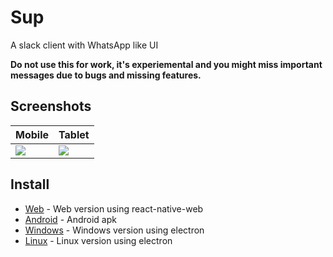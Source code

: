 # Sup

A slack client with WhatsApp like UI

**Do not use this for work, it's experiemental and you might miss important messages due to bugs and
missing features.**

## Screenshots

| Mobile         | Tablet         |
| -------------- | -------------- |
| ![][mobilegif] | ![][tabletgif] |

## Install

- [Web](https://arnnis.github.io/Sup) - Web version using react-native-web
- [Android](https://github.com/arnnis/Sup/releases/latest) - Android apk
- [Windows](https://github.com/arnnis/Sup/releases/latest) - Windows version using electron
- [Linux](https://github.com/arnnis/Sup/releases/latest) - Linux version using electron

[mobilegif]: https://user-images.githubusercontent.com/58140889/71323716-8ecdfc00-24eb-11ea-8740-1325d4457ccc.gif
[tabletgif]: https://user-images.githubusercontent.com/58140889/71326898-5394f280-2516-11ea-8efd-93fb0cab643b.gif
[conversation]: https://user-images.githubusercontent.com/56032649/65983227-eda24d00-e489-11e9-9d31-ed6d392237e3.png
[workspaces]: https://user-images.githubusercontent.com/56032649/65982799-0100e880-e489-11e9-87c0-ae898f3603dc.png
